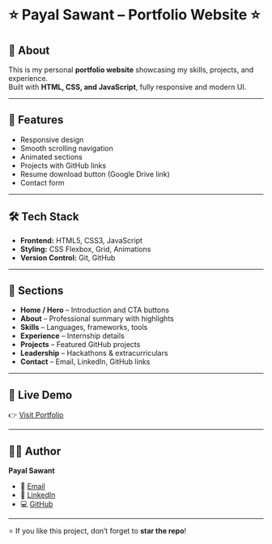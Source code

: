 # ⭐ Payal Sawant – Portfolio Website ⭐ 
 

## 📖 About  
This is my personal **portfolio website** showcasing my skills, projects, and experience.  
Built with **HTML, CSS, and JavaScript**, fully responsive and modern UI.  

---

## 🚀 Features  
- Responsive design  
- Smooth scrolling navigation  
- Animated sections  
- Projects with GitHub links  
- Resume download button (Google Drive link)  
- Contact form  

---

## 🛠️ Tech Stack  
- **Frontend:** HTML5, CSS3, JavaScript  
- **Styling:** CSS Flexbox, Grid, Animations  
- **Version Control:** Git, GitHub  

---

## 📂 Sections  
- **Home / Hero** – Introduction and CTA buttons  
- **About** – Professional summary with highlights  
- **Skills** – Languages, frameworks, tools  
- **Experience** – Internship details  
- **Projects** – Featured GitHub projects  
- **Leadership** – Hackathons & extracurriculars  
- **Contact** – Email, LinkedIn, GitHub links  

---


## 🔗 Live Demo  
👉 [Visit Portfolio](https://your-portfolio-link.com)  

---

## 👩‍💻 Author  
**Payal Sawant**  
- 📧 [Email](mailto:payal.sawant001@gmail.com)  
- 🔗 [LinkedIn](https://linkedin.com/in/payalsawant001)  
- 💻 [GitHub](https://github.com/payalsawant001)  

---

⭐ If you like this project, don’t forget to **star the repo**!
